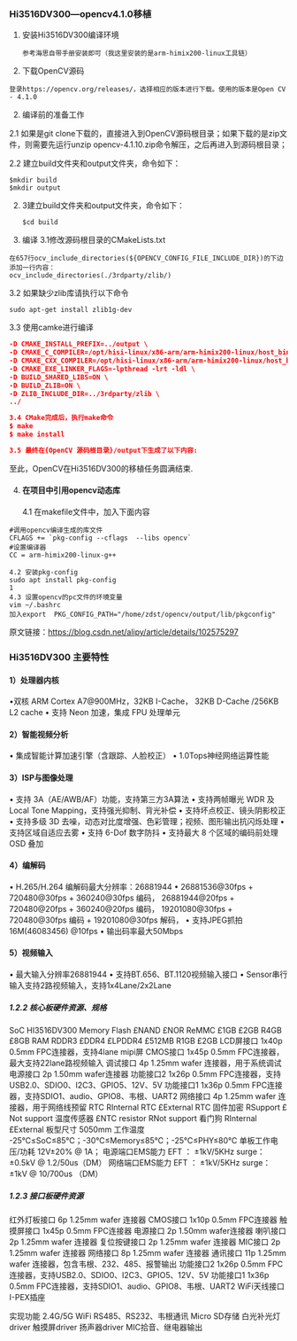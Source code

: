 ### Hi3516DV300—opencv4.1.0移植

1. 安装Hi3516DV300编译环境

   ```
   参考海思自带手册安装即可（我这里安装的是arm-himix200-linux工具链）
   ```

1. 下载OpenCV源码

  ```
  登录https://opencv.org/releases/，选择相应的版本进行下载。使用的版本是Open CV - 4.1.0
  ```

2. 编译前的准备工作

  2.1 如果是git clone下载的，直接进入到OpenCV源码根目录；如果下载的是zip文件，则需要先运行unzip opencv-4.1.10.zip命令解压，之后再进入到源码根目录；

  2.2 建立build文件夹和output文件夹，命令如下：

  ```
  $mkdir build
  $mkdir output
  ```

  2. 3建立build文件夹和output文件夹，命令如下：

     ```
     $cd build
     ```

3. 编译
    3.1修改源码根目录的CMakeLists.txt

  ```
  在657行ocv_include_directories(${OPENCV_CONFIG_FILE_INCLUDE_DIR})的下边添加一行内容：
  ocv_include_directories(./3rdparty/zlib/)
  ```

  3.2 如果缺少zlib库请执行以下命令

  ```
  sudo apt-get install zlib1g-dev
  ```

  3.3 使用camke进行编译

  

  

  ```cmake -D CMAKE_BUILD_TYPE=RELEASE \
  -D CMAKE_INSTALL_PREFIX=../output \
  -D CMAKE_C_COMPILER=/opt/hisi-linux/x86-arm/arm-himix200-linux/host_bin/arm-linux-gnueabi-gcc \
  -D CMAKE_CXX_COMPILER=/opt/hisi-linux/x86-arm/arm-himix200-linux/host_bin/arm-linux-gnueabi-g++ \
  -D CMAKE_EXE_LINKER_FLAGS=-lpthread -lrt -ldl \
  -D BUILD_SHARED_LIBS=ON \
  -D BUILD_ZLIB=ON \
  -D ZLIB_INCLUDE_DIR=../3rdparty/zlib \
  ../
  
  3.4 CMake完成后，执行make命令
  $ make
  $ make install
  
  3.5 最终在{OpenCV 源码根目录}/output下生成了以下内容:
  ```

至此，OpenCV在Hi3516DV300的移植任务圆满结束.

4. #### 在项目中引用opencv动态库
    4.1 在makefile文件中，加入下面内容

  ```
  #调用opencv编译生成的库文件
  CFLAGS += `pkg-config --cflags  --libs opencv`
  #设置编译器
  CC = arm-himix200-linux-g++
  
  4.2 安装pkg-config
  sudo apt install pkg-config
  1
  4.3 设置opencv的pc文件的环境变量
  vim ~/.bashrc
  加入export  PKG_CONFIG_PATH="/home/zdst/opencv/output/lib/pkgconfig"
  ```

  原文链接：https://blog.csdn.net/alipy/article/details/102575297



### Hi3516DV300 主要特性

#### 1）处理器内核

•双核 ARM Cortex A7@900MHz，32KB I-Cache， 32KB D-Cache /256KB L2 cache
• 支持 Neon 加速，集成 FPU 处理单元

####  2）智能视频分析

• 集成智能计算加速引擎（含跟踪、人脸校正）
• 1.0Tops神经网络运算性能

#### 3）ISP与图像处理

• 支持 3A（AE/AWB/AF）功能，支持第三方3A算法
• 支持两帧曝光 WDR 及 Local Tone Mapping，支持强光抑制、背光补偿
• 支持坏点校正、镜头阴影校正
• 支持多级 3D 去噪，动态对比度增强、色彩管理；视频、图形输出抗闪烁处理
• 支持区域自适应去雾
• 支持 6-Dof 数字防抖
• 支持最大 8 个区域的编码前处理 OSD 叠加

#### 4）编解码

• H.265/H.264 编解码最大分辨率：26881944
• 26881536@30fps + 720480@30fps + 360240@30fps 编码，
26881944@20fps + 720480@20fps + 360240@20fps 编码，
19201080@30fps + 720480@30fps 编码 + 19201080@30fps 解码，
• 支持JPEG抓拍16M(46083456) @10fps
• 输出码率最大50Mbps

#### 5）视频输入

• 最大输入分辨率26881944
• 支持BT.656、BT.1120视频输入接口
• Sensor串行输入支持2路视频输入，支持1x4Lane/2x2Lane

##### 1.2.2 核心板硬件资源、规格

SoC HI3516DV300
Memory Flash £NAND £NOR ReMMC £1GB £2GB R4GB £8GB
RAM RDDR3 £DDR4 £LPDDR4 £512MB R1GB £2GB
LCD屏接口 1x40p 0.5mm FPC连接器，支持4lane mipi屏
CMOS接口 1x45p 0.5mm FPC连接器，最大支持22lane路视频输入
调试接口 4p 1.25mm wafer 连接器，用于系统调试
电源接口 2p 1.50mm wafer连接器
功能接口2 1x26p 0.5mm FPC连接器，支持USB2.0、SDIO0、I2C3、GPIO5、12V、5V
功能接口1 1x36p 0.5mm FPC连接器，支持SDIO1、audio、GPIO8、韦根、UART2
网络接口 4p 1.25mm wafer 连接器，用于网络线预留
RTC RInternal RTC £External RTC
固件加密 RSupport £ Not support
温度传感器 £NTC resistor RNot support
看门狗 RInternal £External
板型尺寸 5050mm
工作温度 -25℃≤SoC≤85℃；-30℃≤Memory≤85℃；-25℃≤PHY≤80℃
单板工作电压/功耗 12V±20% @ 1A；
电源端口EMS能力 EFT ： ±1kV/5KHz surge：±0.5kV @ 1.2/50us（DM）
网络端口EMS能力 EFT ： ±1kV/5KHz surge：±1kV @ 10/700us （DM）

##### 1.2.3 接口板硬件资源

红外灯板接口 6p 1.25mm wafer 连接器
CMOS接口 1x10p 0.5mm FPC连接器
触摸屏接口 1x45p 0.5mm FPC连接器
电源接口 2p 1.50mm wafer连接器
喇叭接口 2p 1.25mm wafer 连接器
复位按键接口 2p 1.25mm wafer 连接器
MIC接口 2p 1.25mm wafer 连接器
网络接口 8p 1.25mm wafer 连接器
通讯接口 11p 1.25mm wafer 连接器，包含韦根、232、485、报警输出
功能接口2 1x26p 0.5mm FPC连接器，支持USB2.0、SDIO0、I2C3、GPIO5、12V、5V
功能接口1 1x36p 0.5mm FPC连接器，支持SDIO1、audio、GPIO8、韦根、UART2
WiFi天线接口 I-PEX插座

实现功能 2.4G/5G WiFi
RS485、RS232、韦根通讯
Micro SD存储
白光补光灯driver
触摸屏driver
扬声器driver
MIC拾音、继电器输出